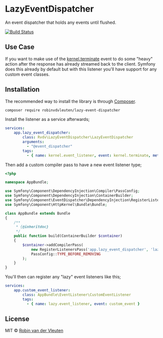 # LazyEventDispatcher

An event dispatcher that holds any events until flushed.

[![Build Status](https://travis-ci.org/robinvdvleuten/php-lazy-event-dispatcher.svg?branch=master)](https://travis-ci.org/robinvdvleuten/php-lazy-event-dispatcher)

## Use Case

If you want to make use of the [kernel.terminate](http://symfony.com/doc/current/components/http_kernel.html#the-kernel-terminate-event) event to do some
"heavy" action after the response has already streamed back to the client. Symfony does this already by default but with this
listener you'll have support for any custom event classes.

## Installation

The recommended way to install the library is through [Composer](http://getcomposer.org).

```bash
composer require robinvdvleuten/lazy-event-dispatcher
```

Install the listener as a service afterwards;

```yaml
services:
    app.lazy_event_dispatcher:
        class: Rvdv\LazyEventDispatcher\LazyEventDispatcher
        arguments:
          - "@event_dispatcher"
        tags:
          - { name: kernel.event_listener, event: kernel.terminate, method: flush }
```

Then add a custom compiler pass to have a new event listener type;

```php
<?php

namespace AppBundle;

use Symfony\Component\DependencyInjection\Compiler\PassConfig;
use Symfony\Component\DependencyInjection\ContainerBuilder;
use Symfony\Component\EventDispatcher\DependencyInjection\RegisterListenersPass;
use Symfony\Component\HttpKernel\Bundle\Bundle;

class AppBundle extends Bundle
{
    /**
     * {@inheritdoc}
     */
    public function build(ContainerBuilder $container)
    {
        $container->addCompilerPass(
            new RegisterListenersPass('app.lazy_event_dispatcher', 'lazy.event_listener', 'lazy.event_subscriber'),
            PassConfig::TYPE_BEFORE_REMOVING
        );
    }
}
```

You'll then can register any "lazy" event listeners like this;

```yaml
services:
    app.custom_event_listener:
        class: AppBundle\EventListener\CustomEventListener
        tags:
          - { name: lazy.event_listener, event: custom_event }
```

## License

MIT © [Robin van der Vleuten](https://www.robinvdvleuten.nl)
